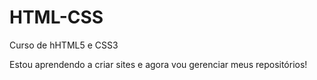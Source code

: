# HTML-CSS
 Curso de hHTML5 e  CSS3

Estou aprendendo a criar sites e agora vou gerenciar meus repositórios! 
